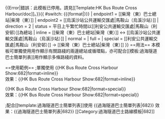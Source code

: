 {{Error|錯誤：此模板已停用。請見[[Template:HK Bus Route Cross Harbour/doc]]。}}{{ #switch: {{{format|}}}
  | endpoint1 = [[柴灣（東）巴士總站|柴灣（東）]]
  | endpoint2 = [[烏溪沙站公共運輸交匯處|馬鞍山（烏溪沙站）]]
  | direction = 2
  | status = 平日上午繁忙時間以[[利安公共運輸交匯處|馬鞍山（利安邨）]]為總站
  | inline = [[柴灣（東）巴士總站|柴灣（東）]] ↔ [[烏溪沙站公共運輸交匯處|馬鞍山（烏溪沙站）]]
  | normal =
  | full =
  | special = [[利安公共運輸交匯處|馬鞍山（利安邨）]] → [[柴灣（東）巴士總站|柴灣（東）]]
}}<noinclude>
==用法==
本模板可單獨使用用作顯示有關路綫的兩邊總站或循環點，亦可配合[[模板:過海隧道巴士簡單列表]]用作顯示多條路綫的資料。

==使用範例==
;單獨使用
<nowiki>{{HK Bus Route Cross Harbour Show:682|format=inline}}</nowiki><br>
效果：{{HK Bus Route Cross Harbour Show:682|format=inline}}

<nowiki>{{HK Bus Route Cross Harbour Show:682|format=special}}</nowiki><br>
效果：{{HK Bus Route Cross Harbour Show:682|format=special}}

;配合[[template:過海隧道巴士簡單列表]]使用
<nowiki>{{過海隧道巴士簡單列表|682}}</nowiki>
效果：{{過海隧道巴士簡單列表|682}}
[[Category:過海隧道巴士路線模板|682]]</noinclude>